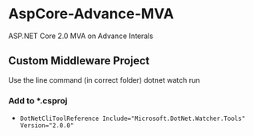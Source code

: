 # AspCore-Advance-MVA
ASP.NET Core 2.0  MVA on Advance Interals

## Custom Middleware Project
Use the line command (in correct folder) dotnet watch run
### Add to *.csproj
*  `DotNetCliToolReference Include="Microsoft.DotNet.Watcher.Tools" Version="2.0.0"  `
